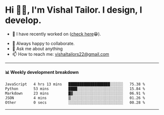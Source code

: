 # Hi 👋🏻, I'm Vishal Tailor. I design, I develop.

- 🔭 I have recently worked on ([check here](https://vishaltailor.com)😁).
<!-- - 🎦 Currently watching: JavaScript: The Hard Parts By Will Sentance. -->
- 👯 Always happy to collaborate.
- 💬 Ask me about anything
- 📫 How to reach me: <a href="mailto:vishaltailors22@gmail.com">vishaltailors22@gmail.com</a>

<hr /> 
<h4>📊 Weekly development breakdown</h4>
<!--START_SECTION:waka-->

```txt
JavaScript   4 hrs 13 mins   ███████████████████░░░░░░   75.38 %
Python       53 mins         ████░░░░░░░░░░░░░░░░░░░░░   15.84 %
Markdown     23 mins         █▓░░░░░░░░░░░░░░░░░░░░░░░   06.91 %
JSON         4 mins          ▒░░░░░░░░░░░░░░░░░░░░░░░░   01.26 %
Other        0 secs          ░░░░░░░░░░░░░░░░░░░░░░░░░   00.28 %
```

<!--END_SECTION:waka-->
<hr /> 

<!-- ![](./profile-3d-contrib/profile-green-animate.svg) -->
